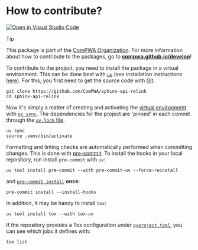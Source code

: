 # How to contribute?

[![Open in Visual Studio Code](https://img.shields.io/badge/vscode-open-blue?logo=visualstudiocode)](https://github.dev/ComPWA/sphinx-api-relink)

> [!TIP]
> This package is part of the [ComPWA Organization](https://github.com/ComPWA). For more information about how to contribute to the packages, go to **[compwa.github.io/develop](https://compwa.github.io/develop)**!

To contribute to the project, you need to install the package in a virtual environment. This can be done best with [`uv`](https://docs.astral.sh/uv) (see installation instructions [here](https://docs.astral.sh/uv/getting-started/installation)). For this, you first need to get the source code with [Git](https://git-scm.com):

```shell
git clone https://github.com/ComPWA/sphinx-api-relink
cd sphinx-api-relink
```

Now it's simply a matter of creating and activating the [virtual environment](https://docs.astral.sh/uv/pip/environments) with [`uv sync`](https://docs.astral.sh/uv/reference/cli/#uv-sync). The dependencies for the project are 'pinned' in each commit through the [`uv.lock` file](https://docs.astral.sh/uv/concepts/projects/#project-lockfile).

```shell
uv sync
source .venv/bin/activate
```

Formatting and linting checks are automatically performed when committing changes. This is done with [pre-commit](https://pre-commit.com). To install the hooks in your local repository, run install `pre-commit` with `uv`:

```shell
uv tool install pre-commit --with pre-commit-uv --force-reinstall
```

and [`pre-commit install`](https://pre-commit.com/#3-install-the-git-hook-scripts) **once**:

```shell
pre-commit install --install-hooks
```

In addition, it may be handy to install `tox`:

```shell
uv tool install tox --with tox-uv
```

If the repository provides a Tox configuration under [`pyproject.toml`](./pyproject.toml), you can see which jobs it defines with:

```shell
tox list
```

